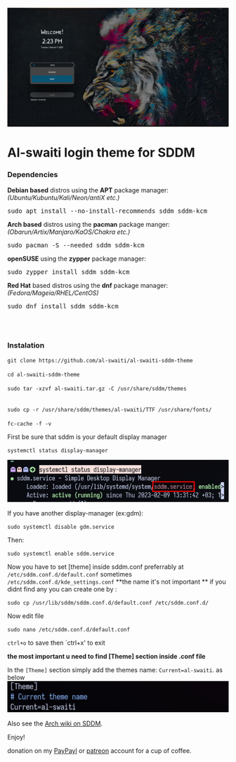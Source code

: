 ![Screenshot of the interface of the Sugar Dark theme for SDDM](preview.png "The default interface of the Sugar Dark theme for SDDM")

# Al-swaiti login theme for SDDM

### Dependencies



**Debian based** distros using the **APT** package manager:  
*(Ubuntu/Kubuntu/Kali/Neon/antiX etc.)*  
<pre>sudo apt install --no-install-recommends sddm sddm-kcm</pre>  

**Arch based** distros using the **pacman** package manger:  
*(Obarun/Artix/Manjaro/KaOS/Chakra etc.)*  
<pre>sudo pacman -S --needed sddm sddm-kcm</pre>  

**openSUSE** using the **zypper** package manager:  
<pre>sudo zypper install sddm sddm-kcm</pre>  

**Red Hat** based distros using the **dnf** package manager:  
*(Fedora/Mageia/RHEL/CentOS)*  
<pre>sudo dnf install sddm sddm-kcm</pre>  

<br/><br/>






### Instalation


```
git clone https://github.com/al-swaiti/al-swaiti-sddm-theme

cd al-swaiti-sddm-theme

sudo tar -xzvf al-swaiti.tar.gz -C /usr/share/sddm/themes


sudo cp -r /usr/share/sddm/themes/al-swaiti/TTF /usr/share/fonts/ 

fc-cache -f -v

```

First be sure that sddm is your default display manager


```
systemctl status display-manager
```
![Alt text](sddm-service.png)

If you have another display-manager (ex:gdm):
```
sudo systemctl disable gdm.service
```

Then:
```
sudo systemctl enable sddm.service
```

Now you have to set [theme] inside sddm.conf
preferrably at `/etc/sddm.conf.d/default.conf`
sometimes `/etc/sddm.conf.d/kde_settings.conf`
**the name it's not important **
if you didnt find any you can create one by :
```
sudo cp /usr/lib/sddm/sddm.conf.d/default.conf /etc/sddm.conf.d/  
```

Now edit file 
```
sudo nano /etc/sddm.conf.d/default.conf
```
`ctrl+o` to save then `ctrl+x' to exit 

**the most important u need to find [Theme] section inside .conf file**
  

In the `[Theme]` section simply add the themes name: `Current=al-swaiti`.
as below
![Alt text](theme.png)

 Also see the [Arch wiki on SDDM](https://wiki.archlinux.org/index.php/SDDM).


Enjoy!





 donation on my [PayPayl](https://paypal.me/abdallalswaiti) or [patreon](https://www.patreon.com/user?u=88585798) account for a cup of coffee.  

